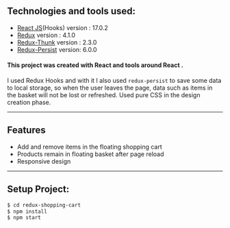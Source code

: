 

## Technologies and tools used:

- [React JS](https://reactjs.org/docs/create-a-new-react-app.html)(Hooks) version : 17.0.2
- [Redux](https://redux.js.org/introduction/getting-started) version : 4.1.0
- [Redux-Thunk](https://www.npmjs.com/package/redux-thunk) version : 2.3.0
- [Redux-Persist](https://www.npmjs.com/package/redux-persist) version: 6.0.0

 #### This project was created with React and tools around React .

I used Redux Hooks and with it I also used `redux-persist` to save some data to local storage, so when the user leaves the page, data such as items in the basket will not be lost or refreshed. Used pure CSS in the design creation phase.

---
## Features
- Add and remove items in the floating shopping cart
- Products remain in floating basket after page reload
- Responsive design
---

## Setup Project:

```sh
$ cd redux-shopping-cart
$ npm install
$ npm start
```
